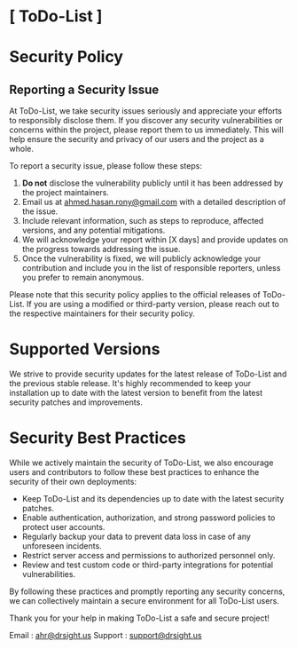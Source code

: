 # [ ToDo-List ]

# Security Policy

## Reporting a Security Issue

At ToDo-List, we take security issues seriously and appreciate your efforts to responsibly disclose them. If you discover any security vulnerabilities or concerns within the project, please report them to us immediately. This will help ensure the security and privacy of our users and the project as a whole.

To report a security issue, please follow these steps:

1. **Do not** disclose the vulnerability publicly until it has been addressed by the project maintainers.
2. Email us at [ahmed.hasan.rony@gmail.com](mailto:ahmed.hasan.rony@gmail.com) with a detailed description of the issue.
3. Include relevant information, such as steps to reproduce, affected versions, and any potential mitigations.
4. We will acknowledge your report within [X days] and provide updates on the progress towards addressing the issue.
5. Once the vulnerability is fixed, we will publicly acknowledge your contribution and include you in the list of responsible reporters, unless you prefer to remain anonymous.

Please note that this security policy applies to the official releases of ToDo-List. If you are using a modified or third-party version, please reach out to the respective maintainers for their security policy.

# Supported Versions

We strive to provide security updates for the latest release of ToDo-List and the previous stable release. It's highly recommended to keep your installation up to date with the latest version to benefit from the latest security patches and improvements.

# Security Best Practices

While we actively maintain the security of ToDo-List, we also encourage users and contributors to follow these best practices to enhance the security of their own deployments:

- Keep ToDo-List and its dependencies up to date with the latest security patches.
- Enable authentication, authorization, and strong password policies to protect user accounts.
- Regularly backup your data to prevent data loss in case of any unforeseen incidents.
- Restrict server access and permissions to authorized personnel only.
- Review and test custom code or third-party integrations for potential vulnerabilities.

By following these practices and promptly reporting any security concerns, we can collectively maintain a secure environment for all ToDo-List users.

Thank you for your help in making ToDo-List a safe and secure project!

Email : [ahr@drsight.us](mailto:ahr@drsight.us)
Support : [support@drsight.us](mailto:support@drsight.us)


